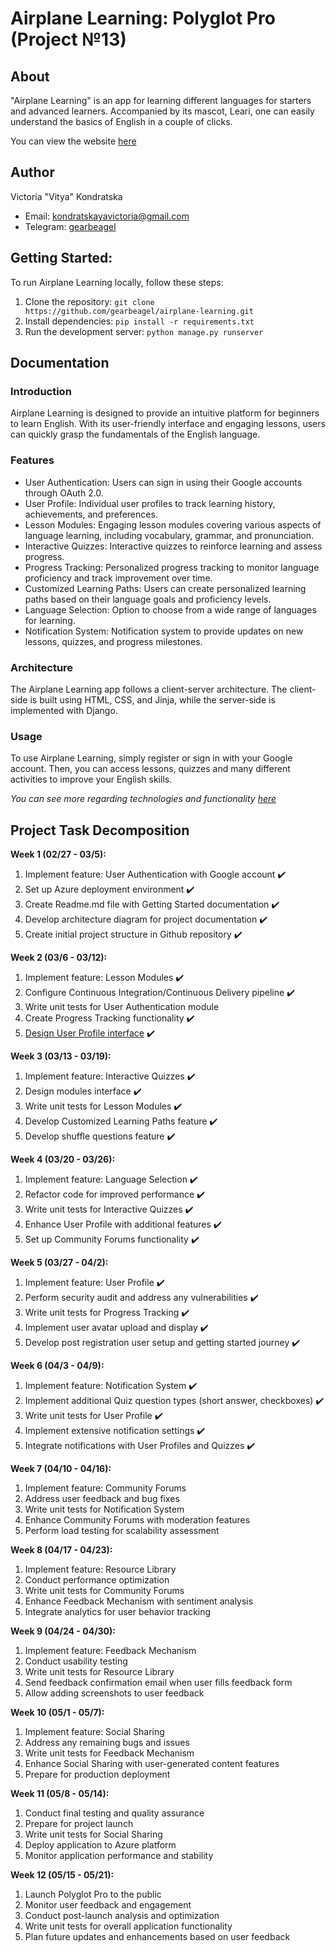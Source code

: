 # Airplane Learning: Polyglot Pro (Project №13)

## About
"Airplane Learning" is an app for learning different languages for starters and advanced learners. Accompanied by its mascot, Leari, one can easily understand the basics of English in a couple of clicks.

You can view the website [here](http://airplanelearning.azurewebsites.net)

## Author
Victoria "Vitya" Kondratska
- Email: kondratskayavictoria@gmail.com
- Telegram: [gearbeagel](https://t.me/gearbeagel)

## Getting Started:
To run Airplane Learning locally, follow these steps:

1. Clone the repository: `git clone https://github.com/gearbeagel/airplane-learning.git`
2. Install dependencies: `pip install -r requirements.txt`
3. Run the development server: `python manage.py runserver`


## Documentation
### Introduction
Airplane Learning is designed to provide an intuitive platform for beginners to learn English. With its user-friendly interface and engaging lessons, users can quickly grasp the fundamentals of the English language.

### Features
- User Authentication: Users can sign in using their Google accounts through OAuth 2.0.
- User Profile: Individual user profiles to track learning history, achievements, and preferences.
- Lesson Modules: Engaging lesson modules covering various aspects of language learning, including vocabulary, grammar, and pronunciation.
- Interactive Quizzes: Interactive quizzes to reinforce learning and assess progress.
- Progress Tracking: Personalized progress tracking to monitor language proficiency and track improvement over time.
- Customized Learning Paths: Users can create personalized learning paths based on their language goals and proficiency levels.
- Language Selection: Option to choose from a wide range of languages for learning.
- Notification System: Notification system to provide updates on new lessons, quizzes, and progress milestones.


### Architecture
The Airplane Learning app follows a client-server architecture. The client-side is built using HTML, CSS, and Jinja, while the server-side is implemented with Django.

### Usage
To use Airplane Learning, simply register or sign in with your Google account. Then, you can access lessons, quizzes and many different activities to improve your English skills.

*You can see more regarding technologies and functionality [here](https://miro.com/app/board/uXjVNnt7ngw=/)*

## Project Task Decomposition
**Week 1 (02/27 - 03/5):**
1. Implement feature: User Authentication with Google account ✔️
2. Set up Azure deployment environment ✔️
3. Create Readme.md file with Getting Started documentation ✔️
4. Develop architecture diagram for project documentation ✔️
5. Create initial project structure in Github repository ✔️

**Week 2 (03/6 - 03/12):**
1. Implement feature: Lesson Modules ✔️
2. Configure Continuous Integration/Continuous Delivery pipeline ✔️
3. Write unit tests for User Authentication module 
4. Create Progress Tracking functionality ✔️ 
5. [Design User Profile interface](https://www.canva.com/design/DAF_HE1C2sw/4OTDDl0vtZwXWHbL4O-qHQ/edit?utm_content=DAF_HE1C2sw&utm_campaign=designshare&utm_medium=link2&utm_source=sharebutton) ✔️

**Week 3 (03/13 - 03/19):**
1. Implement feature: Interactive Quizzes ✔️
2. Design modules interface ✔️
3. Write unit tests for Lesson Modules ✔️
4. Develop Customized Learning Paths feature ✔️
5. Develop shuffle questions feature ✔️

**Week 4 (03/20 - 03/26):**
1. Implement feature: Language Selection ✔️
2. Refactor code for improved performance ✔️
3. Write unit tests for Interactive Quizzes ✔️
4. Enhance User Profile with additional features ✔️
5. Set up Community Forums functionality ✔️

**Week 5 (03/27 - 04/2):**
1. Implement feature: User Profile ✔️
2. Perform security audit and address any vulnerabilities ✔️
3. Write unit tests for Progress Tracking ✔️
4. Implement user avatar upload and display ✔️
5. Develop post registration user setup and getting started journey ✔️

**Week 6 (04/3 - 04/9):**
1. Implement feature: Notification System ✔️
2. Implement additional Quiz question types (short answer, checkboxes) ✔️
3. Write unit tests for User Profile️ ✔️
4. Implement extensive notification settings ✔️
5. Integrate notifications with User Profiles and Quizzes ✔️

**Week 7 (04/10 - 04/16):**
1. Implement feature: Community Forums
2. Address user feedback and bug fixes
3. Write unit tests for Notification System
4. Enhance Community Forums with moderation features
5. Perform load testing for scalability assessment

**Week 8 (04/17 - 04/23):**
1. Implement feature: Resource Library
2. Conduct performance optimization
3. Write unit tests for Community Forums
4. Enhance Feedback Mechanism with sentiment analysis
5. Integrate analytics for user behavior tracking

**Week 9 (04/24 - 04/30):**
1. Implement feature: Feedback Mechanism
2. Conduct usability testing
3. Write unit tests for Resource Library
4. Send feedback confirmation email when user fills feedback form
5. Allow adding screenshots to user feedback

**Week 10 (05/1 - 05/7):**
1. Implement feature: Social Sharing
2. Address any remaining bugs and issues
3. Write unit tests for Feedback Mechanism
4. Enhance Social Sharing with user-generated content features
5. Prepare for production deployment

**Week 11 (05/8 - 05/14):**
1. Conduct final testing and quality assurance
2. Prepare for project launch
3. Write unit tests for Social Sharing
4. Deploy application to Azure platform
5. Monitor application performance and stability

**Week 12 (05/15 - 05/21):**
1. Launch Polyglot Pro to the public
2. Monitor user feedback and engagement
3. Conduct post-launch analysis and optimization
4. Write unit tests for overall application functionality
5. Plan future updates and enhancements based on user feedback
